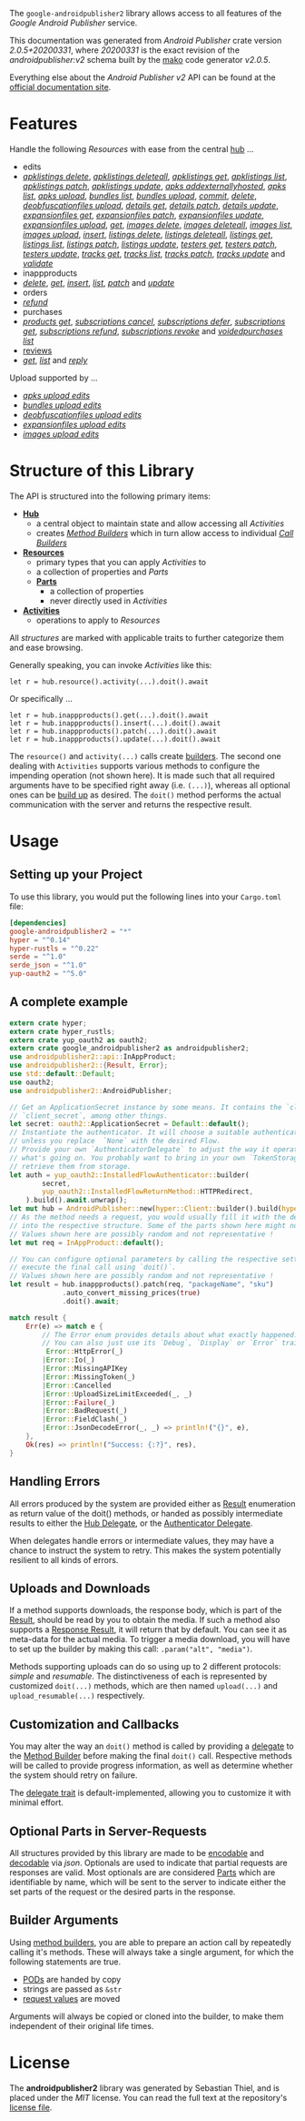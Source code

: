 <!---
DO NOT EDIT !
This file was generated automatically from 'src/mako/api/README.md.mako'
DO NOT EDIT !
-->
The `google-androidpublisher2` library allows access to all features of the *Google Android Publisher* service.

This documentation was generated from *Android Publisher* crate version *2.0.5+20200331*, where *20200331* is the exact revision of the *androidpublisher:v2* schema built by the [mako](http://www.makotemplates.org/) code generator *v2.0.5*.

Everything else about the *Android Publisher* *v2* API can be found at the
[official documentation site](https://developers.google.com/android-publisher).
# Features

Handle the following *Resources* with ease from the central [hub](https://docs.rs/google-androidpublisher2/2.0.5+20200331/google_androidpublisher2/AndroidPublisher) ... 

* edits
 * [*apklistings delete*](https://docs.rs/google-androidpublisher2/2.0.5+20200331/google_androidpublisher2/api::EditApklistingDeleteCall), [*apklistings deleteall*](https://docs.rs/google-androidpublisher2/2.0.5+20200331/google_androidpublisher2/api::EditApklistingDeleteallCall), [*apklistings get*](https://docs.rs/google-androidpublisher2/2.0.5+20200331/google_androidpublisher2/api::EditApklistingGetCall), [*apklistings list*](https://docs.rs/google-androidpublisher2/2.0.5+20200331/google_androidpublisher2/api::EditApklistingListCall), [*apklistings patch*](https://docs.rs/google-androidpublisher2/2.0.5+20200331/google_androidpublisher2/api::EditApklistingPatchCall), [*apklistings update*](https://docs.rs/google-androidpublisher2/2.0.5+20200331/google_androidpublisher2/api::EditApklistingUpdateCall), [*apks addexternallyhosted*](https://docs.rs/google-androidpublisher2/2.0.5+20200331/google_androidpublisher2/api::EditApkAddexternallyhostedCall), [*apks list*](https://docs.rs/google-androidpublisher2/2.0.5+20200331/google_androidpublisher2/api::EditApkListCall), [*apks upload*](https://docs.rs/google-androidpublisher2/2.0.5+20200331/google_androidpublisher2/api::EditApkUploadCall), [*bundles list*](https://docs.rs/google-androidpublisher2/2.0.5+20200331/google_androidpublisher2/api::EditBundleListCall), [*bundles upload*](https://docs.rs/google-androidpublisher2/2.0.5+20200331/google_androidpublisher2/api::EditBundleUploadCall), [*commit*](https://docs.rs/google-androidpublisher2/2.0.5+20200331/google_androidpublisher2/api::EditCommitCall), [*delete*](https://docs.rs/google-androidpublisher2/2.0.5+20200331/google_androidpublisher2/api::EditDeleteCall), [*deobfuscationfiles upload*](https://docs.rs/google-androidpublisher2/2.0.5+20200331/google_androidpublisher2/api::EditDeobfuscationfileUploadCall), [*details get*](https://docs.rs/google-androidpublisher2/2.0.5+20200331/google_androidpublisher2/api::EditDetailGetCall), [*details patch*](https://docs.rs/google-androidpublisher2/2.0.5+20200331/google_androidpublisher2/api::EditDetailPatchCall), [*details update*](https://docs.rs/google-androidpublisher2/2.0.5+20200331/google_androidpublisher2/api::EditDetailUpdateCall), [*expansionfiles get*](https://docs.rs/google-androidpublisher2/2.0.5+20200331/google_androidpublisher2/api::EditExpansionfileGetCall), [*expansionfiles patch*](https://docs.rs/google-androidpublisher2/2.0.5+20200331/google_androidpublisher2/api::EditExpansionfilePatchCall), [*expansionfiles update*](https://docs.rs/google-androidpublisher2/2.0.5+20200331/google_androidpublisher2/api::EditExpansionfileUpdateCall), [*expansionfiles upload*](https://docs.rs/google-androidpublisher2/2.0.5+20200331/google_androidpublisher2/api::EditExpansionfileUploadCall), [*get*](https://docs.rs/google-androidpublisher2/2.0.5+20200331/google_androidpublisher2/api::EditGetCall), [*images delete*](https://docs.rs/google-androidpublisher2/2.0.5+20200331/google_androidpublisher2/api::EditImageDeleteCall), [*images deleteall*](https://docs.rs/google-androidpublisher2/2.0.5+20200331/google_androidpublisher2/api::EditImageDeleteallCall), [*images list*](https://docs.rs/google-androidpublisher2/2.0.5+20200331/google_androidpublisher2/api::EditImageListCall), [*images upload*](https://docs.rs/google-androidpublisher2/2.0.5+20200331/google_androidpublisher2/api::EditImageUploadCall), [*insert*](https://docs.rs/google-androidpublisher2/2.0.5+20200331/google_androidpublisher2/api::EditInsertCall), [*listings delete*](https://docs.rs/google-androidpublisher2/2.0.5+20200331/google_androidpublisher2/api::EditListingDeleteCall), [*listings deleteall*](https://docs.rs/google-androidpublisher2/2.0.5+20200331/google_androidpublisher2/api::EditListingDeleteallCall), [*listings get*](https://docs.rs/google-androidpublisher2/2.0.5+20200331/google_androidpublisher2/api::EditListingGetCall), [*listings list*](https://docs.rs/google-androidpublisher2/2.0.5+20200331/google_androidpublisher2/api::EditListingListCall), [*listings patch*](https://docs.rs/google-androidpublisher2/2.0.5+20200331/google_androidpublisher2/api::EditListingPatchCall), [*listings update*](https://docs.rs/google-androidpublisher2/2.0.5+20200331/google_androidpublisher2/api::EditListingUpdateCall), [*testers get*](https://docs.rs/google-androidpublisher2/2.0.5+20200331/google_androidpublisher2/api::EditTesterGetCall), [*testers patch*](https://docs.rs/google-androidpublisher2/2.0.5+20200331/google_androidpublisher2/api::EditTesterPatchCall), [*testers update*](https://docs.rs/google-androidpublisher2/2.0.5+20200331/google_androidpublisher2/api::EditTesterUpdateCall), [*tracks get*](https://docs.rs/google-androidpublisher2/2.0.5+20200331/google_androidpublisher2/api::EditTrackGetCall), [*tracks list*](https://docs.rs/google-androidpublisher2/2.0.5+20200331/google_androidpublisher2/api::EditTrackListCall), [*tracks patch*](https://docs.rs/google-androidpublisher2/2.0.5+20200331/google_androidpublisher2/api::EditTrackPatchCall), [*tracks update*](https://docs.rs/google-androidpublisher2/2.0.5+20200331/google_androidpublisher2/api::EditTrackUpdateCall) and [*validate*](https://docs.rs/google-androidpublisher2/2.0.5+20200331/google_androidpublisher2/api::EditValidateCall)
* inappproducts
 * [*delete*](https://docs.rs/google-androidpublisher2/2.0.5+20200331/google_androidpublisher2/api::InappproductDeleteCall), [*get*](https://docs.rs/google-androidpublisher2/2.0.5+20200331/google_androidpublisher2/api::InappproductGetCall), [*insert*](https://docs.rs/google-androidpublisher2/2.0.5+20200331/google_androidpublisher2/api::InappproductInsertCall), [*list*](https://docs.rs/google-androidpublisher2/2.0.5+20200331/google_androidpublisher2/api::InappproductListCall), [*patch*](https://docs.rs/google-androidpublisher2/2.0.5+20200331/google_androidpublisher2/api::InappproductPatchCall) and [*update*](https://docs.rs/google-androidpublisher2/2.0.5+20200331/google_androidpublisher2/api::InappproductUpdateCall)
* orders
 * [*refund*](https://docs.rs/google-androidpublisher2/2.0.5+20200331/google_androidpublisher2/api::OrderRefundCall)
* purchases
 * [*products get*](https://docs.rs/google-androidpublisher2/2.0.5+20200331/google_androidpublisher2/api::PurchaseProductGetCall), [*subscriptions cancel*](https://docs.rs/google-androidpublisher2/2.0.5+20200331/google_androidpublisher2/api::PurchaseSubscriptionCancelCall), [*subscriptions defer*](https://docs.rs/google-androidpublisher2/2.0.5+20200331/google_androidpublisher2/api::PurchaseSubscriptionDeferCall), [*subscriptions get*](https://docs.rs/google-androidpublisher2/2.0.5+20200331/google_androidpublisher2/api::PurchaseSubscriptionGetCall), [*subscriptions refund*](https://docs.rs/google-androidpublisher2/2.0.5+20200331/google_androidpublisher2/api::PurchaseSubscriptionRefundCall), [*subscriptions revoke*](https://docs.rs/google-androidpublisher2/2.0.5+20200331/google_androidpublisher2/api::PurchaseSubscriptionRevokeCall) and [*voidedpurchases list*](https://docs.rs/google-androidpublisher2/2.0.5+20200331/google_androidpublisher2/api::PurchaseVoidedpurchaseListCall)
* [reviews](https://docs.rs/google-androidpublisher2/2.0.5+20200331/google_androidpublisher2/api::Review)
 * [*get*](https://docs.rs/google-androidpublisher2/2.0.5+20200331/google_androidpublisher2/api::ReviewGetCall), [*list*](https://docs.rs/google-androidpublisher2/2.0.5+20200331/google_androidpublisher2/api::ReviewListCall) and [*reply*](https://docs.rs/google-androidpublisher2/2.0.5+20200331/google_androidpublisher2/api::ReviewReplyCall)


Upload supported by ...

* [*apks upload edits*](https://docs.rs/google-androidpublisher2/2.0.5+20200331/google_androidpublisher2/api::EditApkUploadCall)
* [*bundles upload edits*](https://docs.rs/google-androidpublisher2/2.0.5+20200331/google_androidpublisher2/api::EditBundleUploadCall)
* [*deobfuscationfiles upload edits*](https://docs.rs/google-androidpublisher2/2.0.5+20200331/google_androidpublisher2/api::EditDeobfuscationfileUploadCall)
* [*expansionfiles upload edits*](https://docs.rs/google-androidpublisher2/2.0.5+20200331/google_androidpublisher2/api::EditExpansionfileUploadCall)
* [*images upload edits*](https://docs.rs/google-androidpublisher2/2.0.5+20200331/google_androidpublisher2/api::EditImageUploadCall)



# Structure of this Library

The API is structured into the following primary items:

* **[Hub](https://docs.rs/google-androidpublisher2/2.0.5+20200331/google_androidpublisher2/AndroidPublisher)**
    * a central object to maintain state and allow accessing all *Activities*
    * creates [*Method Builders*](https://docs.rs/google-androidpublisher2/2.0.5+20200331/google_androidpublisher2/client::MethodsBuilder) which in turn
      allow access to individual [*Call Builders*](https://docs.rs/google-androidpublisher2/2.0.5+20200331/google_androidpublisher2/client::CallBuilder)
* **[Resources](https://docs.rs/google-androidpublisher2/2.0.5+20200331/google_androidpublisher2/client::Resource)**
    * primary types that you can apply *Activities* to
    * a collection of properties and *Parts*
    * **[Parts](https://docs.rs/google-androidpublisher2/2.0.5+20200331/google_androidpublisher2/client::Part)**
        * a collection of properties
        * never directly used in *Activities*
* **[Activities](https://docs.rs/google-androidpublisher2/2.0.5+20200331/google_androidpublisher2/client::CallBuilder)**
    * operations to apply to *Resources*

All *structures* are marked with applicable traits to further categorize them and ease browsing.

Generally speaking, you can invoke *Activities* like this:

```Rust,ignore
let r = hub.resource().activity(...).doit().await
```

Or specifically ...

```ignore
let r = hub.inappproducts().get(...).doit().await
let r = hub.inappproducts().insert(...).doit().await
let r = hub.inappproducts().patch(...).doit().await
let r = hub.inappproducts().update(...).doit().await
```

The `resource()` and `activity(...)` calls create [builders][builder-pattern]. The second one dealing with `Activities` 
supports various methods to configure the impending operation (not shown here). It is made such that all required arguments have to be 
specified right away (i.e. `(...)`), whereas all optional ones can be [build up][builder-pattern] as desired.
The `doit()` method performs the actual communication with the server and returns the respective result.

# Usage

## Setting up your Project

To use this library, you would put the following lines into your `Cargo.toml` file:

```toml
[dependencies]
google-androidpublisher2 = "*"
hyper = "^0.14"
hyper-rustls = "^0.22"
serde = "^1.0"
serde_json = "^1.0"
yup-oauth2 = "^5.0"
```

## A complete example

```Rust
extern crate hyper;
extern crate hyper_rustls;
extern crate yup_oauth2 as oauth2;
extern crate google_androidpublisher2 as androidpublisher2;
use androidpublisher2::api::InAppProduct;
use androidpublisher2::{Result, Error};
use std::default::Default;
use oauth2;
use androidpublisher2::AndroidPublisher;

// Get an ApplicationSecret instance by some means. It contains the `client_id` and 
// `client_secret`, among other things.
let secret: oauth2::ApplicationSecret = Default::default();
// Instantiate the authenticator. It will choose a suitable authentication flow for you, 
// unless you replace  `None` with the desired Flow.
// Provide your own `AuthenticatorDelegate` to adjust the way it operates and get feedback about 
// what's going on. You probably want to bring in your own `TokenStorage` to persist tokens and
// retrieve them from storage.
let auth = yup_oauth2::InstalledFlowAuthenticator::builder(
        secret,
        yup_oauth2::InstalledFlowReturnMethod::HTTPRedirect,
    ).build().await.unwrap();
let mut hub = AndroidPublisher::new(hyper::Client::builder().build(hyper_rustls::HttpsConnector::with_native_roots()), auth);
// As the method needs a request, you would usually fill it with the desired information
// into the respective structure. Some of the parts shown here might not be applicable !
// Values shown here are possibly random and not representative !
let mut req = InAppProduct::default();

// You can configure optional parameters by calling the respective setters at will, and
// execute the final call using `doit()`.
// Values shown here are possibly random and not representative !
let result = hub.inappproducts().patch(req, "packageName", "sku")
             .auto_convert_missing_prices(true)
             .doit().await;

match result {
    Err(e) => match e {
        // The Error enum provides details about what exactly happened.
        // You can also just use its `Debug`, `Display` or `Error` traits
         Error::HttpError(_)
        |Error::Io(_)
        |Error::MissingAPIKey
        |Error::MissingToken(_)
        |Error::Cancelled
        |Error::UploadSizeLimitExceeded(_, _)
        |Error::Failure(_)
        |Error::BadRequest(_)
        |Error::FieldClash(_)
        |Error::JsonDecodeError(_, _) => println!("{}", e),
    },
    Ok(res) => println!("Success: {:?}", res),
}

```
## Handling Errors

All errors produced by the system are provided either as [Result](https://docs.rs/google-androidpublisher2/2.0.5+20200331/google_androidpublisher2/client::Result) enumeration as return value of
the doit() methods, or handed as possibly intermediate results to either the 
[Hub Delegate](https://docs.rs/google-androidpublisher2/2.0.5+20200331/google_androidpublisher2/client::Delegate), or the [Authenticator Delegate](https://docs.rs/yup-oauth2/*/yup_oauth2/trait.AuthenticatorDelegate.html).

When delegates handle errors or intermediate values, they may have a chance to instruct the system to retry. This 
makes the system potentially resilient to all kinds of errors.

## Uploads and Downloads
If a method supports downloads, the response body, which is part of the [Result](https://docs.rs/google-androidpublisher2/2.0.5+20200331/google_androidpublisher2/client::Result), should be
read by you to obtain the media.
If such a method also supports a [Response Result](https://docs.rs/google-androidpublisher2/2.0.5+20200331/google_androidpublisher2/client::ResponseResult), it will return that by default.
You can see it as meta-data for the actual media. To trigger a media download, you will have to set up the builder by making
this call: `.param("alt", "media")`.

Methods supporting uploads can do so using up to 2 different protocols: 
*simple* and *resumable*. The distinctiveness of each is represented by customized 
`doit(...)` methods, which are then named `upload(...)` and `upload_resumable(...)` respectively.

## Customization and Callbacks

You may alter the way an `doit()` method is called by providing a [delegate](https://docs.rs/google-androidpublisher2/2.0.5+20200331/google_androidpublisher2/client::Delegate) to the 
[Method Builder](https://docs.rs/google-androidpublisher2/2.0.5+20200331/google_androidpublisher2/client::CallBuilder) before making the final `doit()` call. 
Respective methods will be called to provide progress information, as well as determine whether the system should 
retry on failure.

The [delegate trait](https://docs.rs/google-androidpublisher2/2.0.5+20200331/google_androidpublisher2/client::Delegate) is default-implemented, allowing you to customize it with minimal effort.

## Optional Parts in Server-Requests

All structures provided by this library are made to be [encodable](https://docs.rs/google-androidpublisher2/2.0.5+20200331/google_androidpublisher2/client::RequestValue) and 
[decodable](https://docs.rs/google-androidpublisher2/2.0.5+20200331/google_androidpublisher2/client::ResponseResult) via *json*. Optionals are used to indicate that partial requests are responses 
are valid.
Most optionals are are considered [Parts](https://docs.rs/google-androidpublisher2/2.0.5+20200331/google_androidpublisher2/client::Part) which are identifiable by name, which will be sent to 
the server to indicate either the set parts of the request or the desired parts in the response.

## Builder Arguments

Using [method builders](https://docs.rs/google-androidpublisher2/2.0.5+20200331/google_androidpublisher2/client::CallBuilder), you are able to prepare an action call by repeatedly calling it's methods.
These will always take a single argument, for which the following statements are true.

* [PODs][wiki-pod] are handed by copy
* strings are passed as `&str`
* [request values](https://docs.rs/google-androidpublisher2/2.0.5+20200331/google_androidpublisher2/client::RequestValue) are moved

Arguments will always be copied or cloned into the builder, to make them independent of their original life times.

[wiki-pod]: http://en.wikipedia.org/wiki/Plain_old_data_structure
[builder-pattern]: http://en.wikipedia.org/wiki/Builder_pattern
[google-go-api]: https://github.com/google/google-api-go-client

# License
The **androidpublisher2** library was generated by Sebastian Thiel, and is placed 
under the *MIT* license.
You can read the full text at the repository's [license file][repo-license].

[repo-license]: https://github.com/Byron/google-apis-rsblob/main/LICENSE.md
